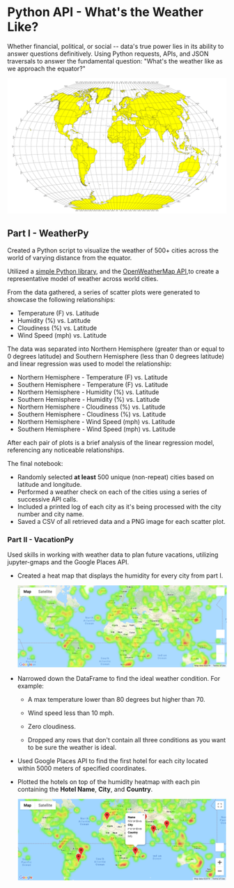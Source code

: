 # Python API - What's the Weather Like?

Whether financial, political, or social -- data's true power lies in its ability to answer questions definitively. 
Using Python requests, APIs, and JSON traversals to answer the fundamental question: "What's the weather like as we approach the equator?"

![Equator](Images/equatorsign.png)


## Part I - WeatherPy

Created a Python script to visualize the weather of 500+ cities across the world of varying distance from the equator. 

Utilized a [simple Python library](https://pypi.python.org/pypi/citipy), and the [OpenWeatherMap API](https://openweathermap.org/api),to create a representative model of weather across world cities.

From the data gathered, a series of scatter plots were generated to showcase the following relationships:

* Temperature (F) vs. Latitude
* Humidity (%) vs. Latitude
* Cloudiness (%) vs. Latitude
* Wind Speed (mph) vs. Latitude

The data was separated into Northern Hemisphere (greater than or equal to 0 degrees latitude) and Southern Hemisphere (less than 0 degrees latitude) and linear regression was used to model the relationship:

* Northern Hemisphere - Temperature (F) vs. Latitude
* Southern Hemisphere - Temperature (F) vs. Latitude
* Northern Hemisphere - Humidity (%) vs. Latitude
* Southern Hemisphere - Humidity (%) vs. Latitude
* Northern Hemisphere - Cloudiness (%) vs. Latitude
* Southern Hemisphere - Cloudiness (%) vs. Latitude
* Northern Hemisphere - Wind Speed (mph) vs. Latitude
* Southern Hemisphere - Wind Speed (mph) vs. Latitude

After each pair of plots is a brief analysis of the linear regression model, referencing any noticeable relationships.

The final notebook:

* Randomly selected **at least** 500 unique (non-repeat) cities based on latitude and longitude.
* Performed a weather check on each of the cities using a series of successive API calls.
* Included a printed log of each city as it's being processed with the city number and city name.
* Saved a CSV of all retrieved data and a PNG image for each scatter plot.

### Part II - VacationPy

Used skills in working with weather data to plan future vacations, utilizing jupyter-gmaps and the Google Places API.

* Created a heat map that displays the humidity for every city from part I.

  ![heatmap](Images/heatmap.png)

* Narrowed down the DataFrame to find the ideal weather condition. For example:

  * A max temperature lower than 80 degrees but higher than 70.

  * Wind speed less than 10 mph.

  * Zero cloudiness.

  * Dropped any rows that don't contain all three conditions as you want to be sure the weather is ideal.

* Used Google Places API to find the first hotel for each city located within 5000 meters of specified coordinates.

* Plotted the hotels on top of the humidity heatmap with each pin containing the **Hotel Name**, **City**, and **Country**.

  ![hotel map](Images/hotel_map.png)
